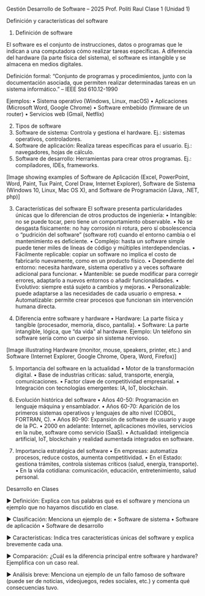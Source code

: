 Gestión Desarrollo de Software – 2025
Prof. Politi Raul
Clase 1 (Unidad 1)

Definición y características del software

1. Definición de software

El software es el conjunto de instrucciones, datos o programas que le indican a una computadora cómo realizar tareas específicas.
A diferencia del hardware (la parte física del sistema), el software es intangible y se almacena en medios digitales.

Definición formal:
“Conjunto de programas y procedimientos, junto con la documentación asociada, que permiten realizar determinadas tareas en un sistema informático.” – IEEE Std 610.12-1990

Ejemplos:
• Sistema operativo (Windows, Linux, macOS)
• Aplicaciones (Microsoft Word, Google Chrome)
• Software embebido (firmware de un router)
• Servicios web (Gmail, Netflix)

2. Tipos de software
1. Software de sistema: Controla y gestiona el hardware.
Ej.: sistemas operativos, controladores.
2. Software de aplicación: Realiza tareas específicas para el usuario.
Ej.: navegadores, hojas de cálculo.
3. Software de desarrollo: Herramientas para crear otros programas.
Ej.: compiladores, IDEs, frameworks.

[Image showing examples of Software de Aplicación (Excel, PowerPoint, Word, Paint, Tux Paint, Corel Draw, Internet Explorer), Software de Sistema (Windows 10, Linux, Mac OS X), and Software de Programación (Java, .NET, php)]

3. Características del software
El software presenta particularidades únicas que lo diferencian de otros productos de ingeniería:
• Intangible: no se puede tocar, pero tiene un comportamiento observable.
• No se desgasta físicamente: no hay corrosión ni rotura, pero sí obsolescencia o “pudrición del software” (software rot) cuando el entorno cambia o el mantenimiento es deficiente.
• Complejo: hasta un software simple puede tener miles de líneas de código y múltiples interdependencias.
• Fácilmente replicable: copiar un software no implica el costo de fabricarlo nuevamente, como en un producto físico.
• Dependiente del entorno: necesita hardware, sistema operativo y a veces software adicional para funcionar.
• Mantenible: se puede modificar para corregir errores, adaptarlo a nuevos entornos o añadir funcionalidades.
• Evolutivo: siempre está sujeto a cambios y mejoras.
• Personalizable: puede adaptarse a las necesidades de cada usuario o empresa.
• Automatizable: permite crear procesos que funcionan sin intervención humana directa.

4. Diferencia entre software y hardware
• Hardware: La parte física y tangible (procesador, memoria, disco, pantalla).
• Software: La parte intangible, lógica, que “da vida" al hardware.
Ejemplo: Un teléfono sin software sería como un cuerpo sin sistema nervioso.

[Image illustrating Hardware (monitor, mouse, speakers, printer, etc.) and Software (Internet Explorer, Google Chrome, Opera, Word, Firefox)]

5. Importancia del software en la actualidad
• Motor de la transformación digital.
• Base de industrias críticas: salud, transporte, energía, comunicaciones.
• Factor clave de competitividad empresarial.
• Integración con tecnologías emergentes: IA, IoT, blockchain.

6. Evolución histórica del software
• Años 40-50: Programación en lenguaje máquina y ensamblador.
• Años 60-70: Aparición de los primeros sistemas operativos y lenguajes de alto nivel (COBOL, FORTRAN, C).
• Años 80-90: Expansión de software de usuario y auge de la PC.
• 2000 en adelante: Internet, aplicaciones móviles, servicios en la nube, software como servicio (SaaS).
• Actualidad: inteligencia artificial, IoT, blockchain y realidad aumentada integrados en software.

7. Importancia estratégica del software
• En empresas: automatiza procesos, reduce costos, aumenta competitividad.
• En el Estado: gestiona trámites, controla sistemas críticos (salud, energía, transporte).
• En la vida cotidiana: comunicación, educación, entretenimiento, salud personal.

Desarrollo en Clases

▶ Definición:
Explica con tus palabras qué es el software y menciona un ejemplo que no hayamos discutido en clase.

▶ Clasificación:
Menciona un ejemplo de:
• Software de sistema
• Software de aplicación
• Software de desarrollo

▶ Características:
Indica tres características únicas del software y explica brevemente cada una.

▶ Comparación:
¿Cuál es la diferencia principal entre software y hardware? Ejemplifica con un caso real.

▶ Análisis breve:
Menciona un ejemplo de un fallo famoso de software (puede ser de noticias, videojuegos, redes sociales, etc.) y comenta qué consecuencias tuvo.
